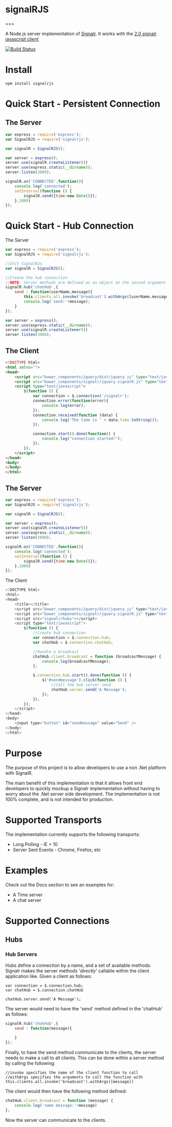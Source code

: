 # signalRJS
===

A Node.js server implementation of [Signalr](http://signalr.net/).  It works with the [2.0 signalr javascript client](https://github.com/SignalR/bower-signalr)

[![Build Status](https://travis-ci.org/tjchaplin/signalrjs.png)](https://travis-ci.org/tjchaplin/signalrjs)

# Install

```
npm install signalrjs
```

# Quick Start - Persistent Connection

## The Server
```javascript
var express = require('express');
var SignalRJS = require('signalrjs');

var signalR = SignalRJS();

var server = express();
server.use(signalR.createListener())
server.use(express.static(__dirname));
server.listen(3000);

signalR.on('CONNECTED',function(){
	console.log('connected');
	setInterval(function () {
		signalR.send({time:new Date()});
	},1000)
});
```


# Quick Start - Hub Connection

The Server
```javascript
var express = require('express');
var SignalRJS = require('signalrjs');

//Init SignalRJs
var signalR = SignalRJS();

//Create the hub connection
//NOTE: Server methods are defined as an object on the second argument
signalR.hub('chatHub',{
	send : function(userName,message){
		this.clients.all.invoke('broadcast').withArgs([userName,message])
		console.log('send:'+message);
	}
});

var server = express();
server.use(express.static(__dirname));
server.use(signalR.createListener())
server.listen(3000);
```

## The Client
```html
<!DOCTYPE html>
<html xmlns="">
<head>
    <script src="bower_components/jquery/dist/jquery.js" type="text/javascript"></script>
    <script src="bower_components/signalr/jquery.signalR.js" type="text/javascript"></script>
    <script type="text/javascript">
        $(function () {
            var connection = $.connection('/signalr');
            connection.error(function(error){
                console.log(error);
            });
            connection.received(function (data) {
                console.log('The time is ' + data.time.toString());
            });

            connection.start().done(function() {
                console.log("connection started!");
            });
        });
    </script>
</head>
<body>
</body>
</html>
```

## The Server
```javascript
var express = require('express');
var SignalRJS = require('signalrjs');

var signalR = SignalRJS();

var server = express();
server.use(signalR.createListener())
server.use(express.static(__dirname));
server.listen(3000);

signalR.on('CONNECTED',function(){
	console.log('connected');
	setInterval(function () {
		signalR.send({time:new Date()});
	},1000)
});
```

The Client
```javascript
<!DOCTYPE html>
<html>
<head>
    <title></title>
    <script src="bower_components/jquery/dist/jquery.js" type="text/javascript"></script>
    <script src="bower_components/signalr/jquery.signalR.js" type="text/javascript"></script>
    <script src="signalr/hubs"></script>
    <script type="text/javascript">
        $(function () {
        	//Create hub connection
            var connection = $.connection.hub;
            var chatHub = $.connection.chatHub;

            //Handle a broadcast
            chatHub.client.broadcast = function (broadcastMessage) {
            	console.log(broadcastMessage);
            };

            $.connection.hub.start().done(function () {
                $('#sendmessage').click(function () {
                	//Call the hub server send
                    chatHub.server.send('A Message');
                });
            });
        });
    </script>
</head>
<body>
	<input type="button" id="sendmessage" value="Send" />
</body>
</html>
```

# Purpose

The purpose of this project is to allow developers to use a non .Net platform with SignalR.    

The main benefit of this implementation is that it allows front end developers to quickly mockup a Signalr implementation without having to worry about the .Net server side development.  The implementation is not 100% complete, and is not intended for production.

# Supported Transports

The implementation currently supports the following transports:
* Long Polling - IE > 10
* Server Sent Events - Chrome, Firefox, etc

# Examples
Check out the Docs section to see an examples for:
* A Time server
* A chat server

# Supported Connections

## Hubs

### Hub Servers
Hubs define a connection by a name, and a set of available methods.  Signalr makes the server methods '*directly*' callable within the client application like.  Given a client as follows:
```
var connection = $.connection.hub;
var chatHub = $.connection.chatHub

chatHub.server.send('A Message');
```

The server would need to have the 'send' method defined in the 'chatHub' as follows:
```javascript
signalR.hub('chatHub',{
	send : function(message){

	}
});
```

Finally, to have the send method communicate to the clients, the server needs to make a call to all clients.  This can be done within a server method by calling the following:
```
//invoke specifies the name of the client function to call
//withArgs specifies the arguments to call the function with
this.clients.all.invoke('broadcast').withArgs([message])
```

The client would then have the following method defined:
```javascript
chatHub.client.broadcast = function (message) {
	console.log('some message:'+message)
};
```
Now the server can communicate to the clients.